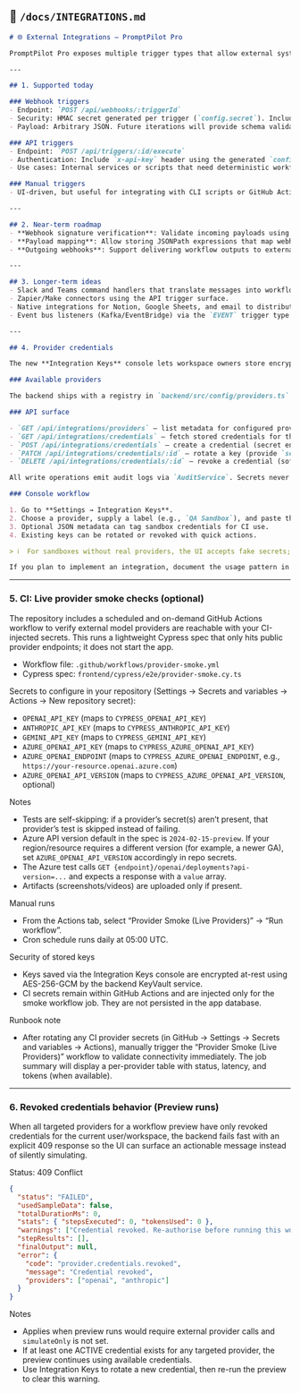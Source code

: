 ## 📄 `/docs/INTEGRATIONS.md`

```markdown
# 🌐 External Integrations — PromptPilot Pro

PromptPilot Pro exposes multiple trigger types that allow external systems to launch workflows. This document summarises the current capabilities and planned integrations.

---

## 1. Supported today

### Webhook triggers
- Endpoint: `POST /api/webhooks/:triggerId`
- Security: HMAC secret generated per trigger (`config.secret`). Include signature headers in outbound requests (HMAC enforcement on the backend is scheduled next).
- Payload: Arbitrary JSON. Future iterations will provide schema validation hints.

### API triggers
- Endpoint: `POST /api/triggers/:id/execute`
- Authentication: Include `x-api-key` header using the generated `config.apiKey`.
- Use cases: Internal services or scripts that need deterministic workflow kicks.

### Manual triggers
- UI-driven, but useful for integrating with CLI scripts or GitHub Actions via the API trigger path.

---

## 2. Near-term roadmap
- **Webhook signature verification**: Validate incoming payloads using `config.secret` and standard headers (`x-signature`, `x-timestamp`).
- **Payload mapping**: Allow storing JSONPath expressions that map webhook fields to workflow variables.
- **Outgoing webhooks**: Support delivering workflow outputs to external URLs.

---

## 3. Longer-term ideas
- Slack and Teams command handlers that translate messages into workflow executions.
- Zapier/Make connectors using the API trigger surface.
- Native integrations for Notion, Google Sheets, and email to distribute outputs.
- Event bus listeners (Kafka/EventBridge) via the `EVENT` trigger type.

---

## 4. Provider credentials

The new **Integration Keys** console lets workspace owners store encrypted API credentials for model providers. The experience is now enabled by default and appears under **Settings → Integration Keys** in the navigation.

### Available providers

The backend ships with a registry in `backend/src/config/providers.ts` that currently covers OpenAI, Anthropic, Google Gemini, and Azure OpenAI. Update this file to surface extra providers or scopes.

### API surface

- `GET /api/integrations/providers` — list metadata for configured providers.
- `GET /api/integrations/credentials` — fetch stored credentials for the authenticated user.
- `POST /api/integrations/credentials` — create a credential (secret encrypted with AES-256-GCM via `KeyVaultService`).
- `PATCH /api/integrations/credentials/:id` — rotate a key (provide `secret`) or update labels/metadata.
- `DELETE /api/integrations/credentials/:id` — revoke a credential (soft delete).

All write operations emit audit logs via `AuditService`. Secrets never leave the server decrypted.

### Console workflow

1. Go to **Settings → Integration Keys**.
2. Choose a provider, supply a label (e.g., `QA Sandbox`), and paste the API key.
3. Optional JSON metadata can tag sandbox credentials for CI use.
4. Existing keys can be rotated or revoked with quick actions.

> ℹ️  For sandboxes without real providers, the UI accepts fake secrets; however, do not store production credentials in shared preview environments yet — KMS adapters beyond the local fallback are planned in Epic 4 Story 3.

If you plan to implement an integration, document the usage pattern in this file and add a reference example in the docs or `/examples` directory.
```

---

### 5. CI: Live provider smoke checks (optional)

The repository includes a scheduled and on-demand GitHub Actions workflow to verify external model providers are reachable with your CI-injected secrets. This runs a lightweight Cypress spec that only hits public provider endpoints; it does not start the app.

- Workflow file: `.github/workflows/provider-smoke.yml`
- Cypress spec: `frontend/cypress/e2e/provider-smoke.cy.ts`

Secrets to configure in your repository (Settings → Secrets and variables → Actions → New repository secret):

- `OPENAI_API_KEY` (maps to `CYPRESS_OPENAI_API_KEY`)
- `ANTHROPIC_API_KEY` (maps to `CYPRESS_ANTHROPIC_API_KEY`)
- `GEMINI_API_KEY` (maps to `CYPRESS_GEMINI_API_KEY`)
- `AZURE_OPENAI_API_KEY` (maps to `CYPRESS_AZURE_OPENAI_API_KEY`)
- `AZURE_OPENAI_ENDPOINT` (maps to `CYPRESS_AZURE_OPENAI_ENDPOINT`, e.g., `https://your-resource.openai.azure.com`)
- `AZURE_OPENAI_API_VERSION` (maps to `CYPRESS_AZURE_OPENAI_API_VERSION`, optional)

Notes
- Tests are self-skipping: if a provider’s secret(s) aren’t present, that provider’s test is skipped instead of failing.
- Azure API version default in the spec is `2024-02-15-preview`. If your region/resource requires a different version (for example, a newer GA), set `AZURE_OPENAI_API_VERSION` accordingly in repo secrets.
- The Azure test calls `GET {endpoint}/openai/deployments?api-version=...` and expects a response with a `value` array.
- Artifacts (screenshots/videos) are uploaded only if present.

Manual runs
- From the Actions tab, select “Provider Smoke (Live Providers)” → “Run workflow”.
- Cron schedule runs daily at 05:00 UTC.

Security of stored keys
- Keys saved via the Integration Keys console are encrypted at-rest using AES-256-GCM by the backend KeyVault service.
- CI secrets remain within GitHub Actions and are injected only for the smoke workflow job. They are not persisted in the app database.

Runbook note
- After rotating any CI provider secrets (in GitHub → Settings → Secrets and variables → Actions), manually trigger the “Provider Smoke (Live Providers)” workflow to validate connectivity immediately. The job summary will display a per-provider table with status, latency, and tokens (when available).

---

### 6. Revoked credentials behavior (Preview runs)

When all targeted providers for a workflow preview have only revoked credentials for the current user/workspace, the backend fails fast with an explicit 409 response so the UI can surface an actionable message instead of silently simulating.

Status: 409 Conflict

```json
{
  "status": "FAILED",
  "usedSampleData": false,
  "totalDurationMs": 0,
  "stats": { "stepsExecuted": 0, "tokensUsed": 0 },
  "warnings": ["Credential revoked. Re-authorise before running this workflow."],
  "stepResults": [],
  "finalOutput": null,
  "error": {
    "code": "provider.credentials.revoked",
    "message": "Credential revoked",
    "providers": ["openai", "anthropic"]
  }
}
```

Notes
- Applies when preview runs would require external provider calls and `simulateOnly` is not set.
- If at least one ACTIVE credential exists for any targeted provider, the preview continues using available credentials.
- Use Integration Keys to rotate a new credential, then re-run the preview to clear this warning.